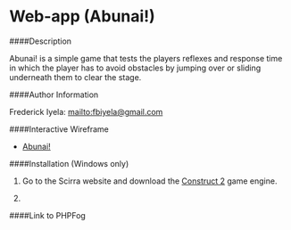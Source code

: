 Web-app (Abunai!)
=======

####Description

Abunai! is a simple game that tests the players reflexes and response time in which the player has to avoid obstacles by jumping over or sliding
underneath them to clear the stage.

####Author Information

Frederick Iyela: <mailto:fbiyela@gmail.com>

####Interactive Wireframe

- [Abunai!](http://invis.io/2G43CHQX)

####Installation (Windows only)

1. Go to the Scirra website and download the [Construct 2](http://http://www.scirra.com/construct2) game engine.

2. 

####Link to PHPFog